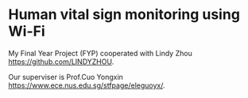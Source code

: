 # Human vital sign monitoring using Wi-Fi
My Final Year Project (FYP) cooperated with Lindy Zhou https://github.com/LINDYZHOU. 

Our superviser is Prof.Cuo Yongxin https://www.ece.nus.edu.sg/stfpage/eleguoyx/.
